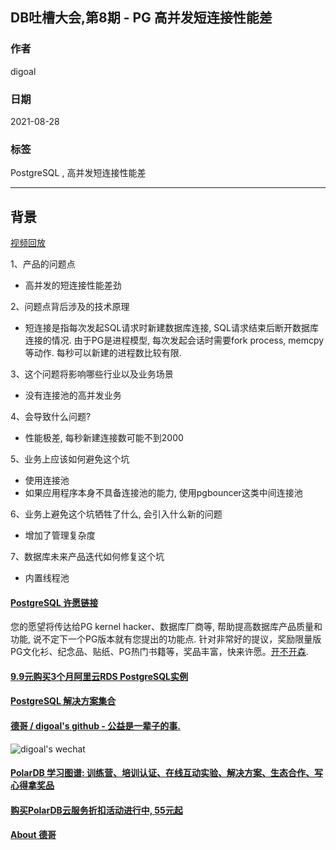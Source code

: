 ## DB吐槽大会,第8期 - PG 高并发短连接性能差  
       
### 作者                      
digoal    
      
### 日期    
2021-08-28    
       
### 标签         
PostgreSQL , 高并发短连接性能差    
     
----    
     
## 背景                  
[视频回放](https://www.bilibili.com/video/BV1344y1C7bi/)      
    
1、产品的问题点          
- 高并发的短连接性能差劲   
          
2、问题点背后涉及的技术原理    
- 短连接是指每次发起SQL请求时新建数据库连接, SQL请求结束后断开数据库连接的情况. 由于PG是进程模型, 每次发起会话时需要fork process, memcpy等动作. 每秒可以新建的进程数比较有限.    
          
3、这个问题将影响哪些行业以及业务场景        
- 没有连接池的高并发业务  
         
4、会导致什么问题?        
- 性能极差, 每秒新建连接数可能不到2000   
    
5、业务上应该如何避免这个坑       
- 使用连接池  
- 如果应用程序本身不具备连接池的能力, 使用pgbouncer这类中间连接池  
              
6、业务上避免这个坑牺牲了什么, 会引入什么新的问题        
- 增加了管理复杂度     
                
7、数据库未来产品迭代如何修复这个坑        
- 内置线程池  
    
  
#### [PostgreSQL 许愿链接](https://github.com/digoal/blog/issues/76 "269ac3d1c492e938c0191101c7238216")
您的愿望将传达给PG kernel hacker、数据库厂商等, 帮助提高数据库产品质量和功能, 说不定下一个PG版本就有您提出的功能点. 针对非常好的提议，奖励限量版PG文化衫、纪念品、贴纸、PG热门书籍等，奖品丰富，快来许愿。[开不开森](https://github.com/digoal/blog/issues/76 "269ac3d1c492e938c0191101c7238216").  
  
  
#### [9.9元购买3个月阿里云RDS PostgreSQL实例](https://www.aliyun.com/database/postgresqlactivity "57258f76c37864c6e6d23383d05714ea")
  
  
#### [PostgreSQL 解决方案集合](https://yq.aliyun.com/topic/118 "40cff096e9ed7122c512b35d8561d9c8")
  
  
#### [德哥 / digoal's github - 公益是一辈子的事.](https://github.com/digoal/blog/blob/master/README.md "22709685feb7cab07d30f30387f0a9ae")
  
  
![digoal's wechat](../pic/digoal_weixin.jpg "f7ad92eeba24523fd47a6e1a0e691b59")
  
  
#### [PolarDB 学习图谱: 训练营、培训认证、在线互动实验、解决方案、生态合作、写心得拿奖品](https://www.aliyun.com/database/openpolardb/activity "8642f60e04ed0c814bf9cb9677976bd4")
  
  
#### [购买PolarDB云服务折扣活动进行中, 55元起](https://www.aliyun.com/activity/new/polardb-yunparter?userCode=bsb3t4al "e0495c413bedacabb75ff1e880be465a")
  
  
#### [About 德哥](https://github.com/digoal/blog/blob/master/me/readme.md "a37735981e7704886ffd590565582dd0")
  

